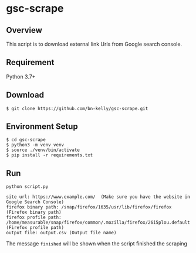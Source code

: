# gsc-scrape

## Overview
This script is to download external link Urls from Google search console.

## Requirement
Python 3.7+

## Download
```
$ git clone https://github.com/bn-kelly/gsc-scrape.git
```

## Environment Setup
```commandline
$ cd gsc-scrape
$ python3 -m venv venv
$ source ./venv/bin/activate
$ pip install -r requirements.txt
```

## Run
```commandline
python script.py

site url: https://www.example.com/  (Make sure you have the website in Google Search Console)
firefox binary path: /snap/firefox/1635/usr/lib/firefox/firefox (Firefox binary path)
firefox profile path: /home/measurable/snap/firefox/common/.mozilla/firefox/26i5plou.default (Firefox profile path)
output file: output.csv (Output file name)
```
The message `finished` will be shown when the script finished the scraping
